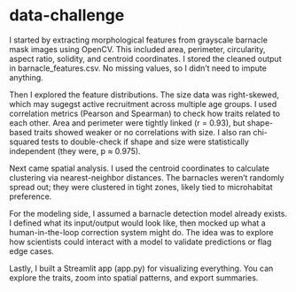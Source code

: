 # data-challenge

I started by extracting morphological features from grayscale barnacle mask images using OpenCV. This included area, perimeter, circularity, aspect ratio, solidity, and centroid coordinates. I stored the cleaned output in barnacle_features.csv. No missing values, so I didn’t need to impute anything.

Then I explored the feature distributions. The size data was right-skewed, which may sugegst active recruitment across multiple age groups. I used correlation metrics (Pearson and Spearman) to check how traits related to each other. Area and perimeter were tightly linked (r = 0.93), but shape-based traits showed weaker or no correlations with size. I also ran chi-squared tests to double-check if shape and size were statistically independent (they were, p ≈ 0.975).

Next came spatial analysis. I used the centroid coordinates to calculate clustering via nearest-neighbor distances. The barnacles weren’t randomly spread out; they were clustered in tight zones, likely tied to microhabitat preference.

For the modeling side, I assumed a barnacle detection model already exists. I defined what its input/output would look like, then mocked up what a human-in-the-loop correction system might do. The idea was to explore how scientists could interact with a model to validate predictions or flag edge cases.

Lastly, I built a Streamlit app (app.py) for visualizing everything. You can explore the traits, zoom into spatial patterns, and export summaries.
